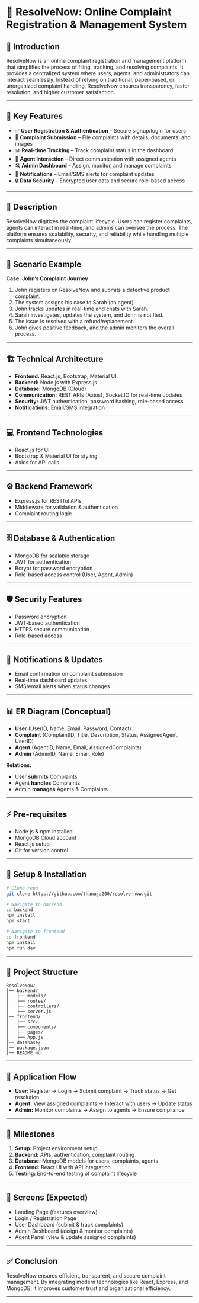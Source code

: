 # 📝 ResolveNow: Online Complaint Registration & Management System

## 📌 Introduction
ResolveNow is an online complaint registration and management platform that simplifies the process of filing, tracking, and resolving complaints. It provides a centralized system where users, agents, and administrators can interact seamlessly. Instead of relying on traditional, paper-based, or unorganized complaint handling, ResolveNow ensures transparency, faster resolution, and higher customer satisfaction.  

---

## 🚀 Key Features
- ✅ **User Registration & Authentication** – Secure signup/login for users  
- 📝 **Complaint Submission** – File complaints with details, documents, and images  
- 📊 **Real-time Tracking** – Track complaint status in the dashboard  
- 💬 **Agent Interaction** – Direct communication with assigned agents  
- 🛠 **Admin Dashboard** – Assign, monitor, and manage complaints  
- 🔔 **Notifications** – Email/SMS alerts for complaint updates  
- 🔒 **Data Security** – Encrypted user data and secure role-based access  

---

## 📖 Description
ResolveNow digitizes the complaint lifecycle. Users can register complaints, agents can interact in real-time, and admins can oversee the process. The platform ensures scalability, security, and reliability while handling multiple complaints simultaneously.  

---

## 🎯 Scenario Example
**Case: John’s Complaint Journey**  
1. John registers on ResolveNow and submits a defective product complaint.  
2. The system assigns his case to Sarah (an agent).  
3. John tracks updates in real-time and chats with Sarah.  
4. Sarah investigates, updates the system, and John is notified.  
5. The issue is resolved with a refund/replacement.  
6. John gives positive feedback, and the admin monitors the overall process.  

---

## 🏗 Technical Architecture
- **Frontend:** React.js, Bootstrap, Material UI  
- **Backend:** Node.js with Express.js  
- **Database:** MongoDB (Cloud)  
- **Communication:** REST APIs (Axios), Socket.IO for real-time updates  
- **Security:** JWT authentication, password hashing, role-based access  
- **Notifications:** Email/SMS integration  

---

## 💻 Frontend Technologies
- React.js for UI  
- Bootstrap & Material UI for styling  
- Axios for API calls  

---

## ⚙️ Backend Framework
- Express.js for RESTful APIs  
- Middleware for validation & authentication  
- Complaint routing logic  

---

## 🗄 Database & Authentication
- MongoDB for scalable storage  
- JWT for authentication  
- Bcrypt for password encryption  
- Role-based access control (User, Agent, Admin)  

---

## 🛡 Security Features
- Password encryption  
- JWT-based authentication  
- HTTPS secure communication  
- Role-based access  

---

## 🔔 Notifications & Updates
- Email confirmation on complaint submission  
- Real-time dashboard updates  
- SMS/email alerts when status changes  

---

## 📊 ER Diagram (Conceptual)
- **User** (UserID, Name, Email, Password, Contact)  
- **Complaint** (ComplaintID, Title, Description, Status, AssignedAgent, UserID)  
- **Agent** (AgentID, Name, Email, AssignedComplaints)  
- **Admin** (AdminID, Name, Email, Role)  

**Relations:**  
- User **submits** Complaints  
- Agent **handles** Complaints  
- Admin **manages** Agents & Complaints  

---

## ⚡ Pre-requisites
- Node.js & npm installed  
- MongoDB Cloud account  
- React.js setup  
- Git for version control  

---

## 🔧 Setup & Installation
```bash
# Clone repo
git clone https://github.com/thanuja200/resolve-now.git

# Navigate to backend
cd backend
npm install
npm start

# Navigate to frontend
cd frontend
npm install
npm run dev
```

---

## 📂 Project Structure
```
ResolveNow/
│── backend/
│   ├── models/
│   ├── routes/
│   ├── controllers/
│   ├── server.js
│── frontend/
│   ├── src/
│   ├── components/
│   ├── pages/
│   ├── App.js
│── database/
│── package.json
│── README.md
```

---

## 🔄 Application Flow
- **User:** Register → Login → Submit complaint → Track status → Get resolution  
- **Agent:** View assigned complaints → Interact with users → Update status  
- **Admin:** Monitor complaints → Assign to agents → Ensure compliance  

---

## 📅 Milestones
1. **Setup:** Project environment setup  
2. **Backend:** APIs, authentication, complaint routing  
3. **Database:** MongoDB models for users, complaints, agents  
4. **Frontend:** React UI with API integration  
5. **Testing:** End-to-end testing of complaint lifecycle  

---

## 📸 Screens (Expected)
- Landing Page (features overview)  
- Login / Registration Page  
- User Dashboard (submit & track complaints)  
- Admin Dashboard (assign & monitor complaints)  
- Agent Panel (view & update assigned complaints)  

---

## ✅ Conclusion
ResolveNow ensures efficient, transparent, and secure complaint management. By integrating modern technologies like React, Express, and MongoDB, it improves customer trust and organizational efficiency.  

---

